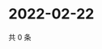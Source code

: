 # 2022-02-22

共 0 条

<!-- BEGIN WEIBO -->
<!-- 最后更新时间 Tue Feb 22 2022 10:34:20 GMT+0800 (China Standard Time) -->

<!-- END WEIBO -->
